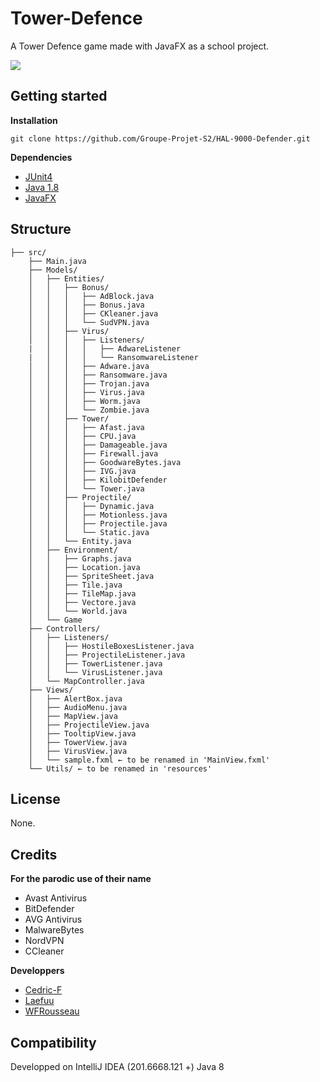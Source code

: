 # Tower-Defence

A Tower Defence game made with JavaFX as a school project.

![](https://i.imgur.com/rivLUfi.jpeg)

## Getting started

**Installation**

```
git clone https://github.com/Groupe-Projet-S2/HAL-9000-Defender.git
```

**Dependencies**
* [JUnit4](https://junit.org/junit4/)
* [Java 1.8](https://www.java.com/fr/download/)
* [JavaFX](https://docs.oracle.com/javase/8/javafx/api/toc.htm)

## Structure

```
├── src/
    ├── Main.java
    ├── Models/
    │   ├── Entities/
    │   │   ├── Bonus/
    │   │   │   ├── AdBlock.java
    │   │   │   ├── Bonus.java
    │   │   │   ├── CKleaner.java
    │   │   │   └── SudVPN.java
    │   │   ├── Virus/
    │   │   │   ├── Listeners/
    |   │   │   │   ├── AdwareListener
    |   │   │   │   └── RansomwareListener
    │   │   │   ├── Adware.java
    │   │   │   ├── Ransomware.java
    │   │   │   ├── Trojan.java
    │   │   │   ├── Virus.java
    │   │   │   ├── Worm.java
    │   │   │   └── Zombie.java
    │   │   ├── Tower/
    │   │   │   ├── Afast.java
    │   │   │   ├── CPU.java
    │   │   │   ├── Damageable.java
    │   │   │   ├── Firewall.java
    │   │   │   ├── GoodwareBytes.java
    │   │   │   ├── IVG.java
    │   │   │   ├── KilobitDefender
    │   │   │   └── Tower.java
    │   │   ├── Projectile/
    │   │   │   ├── Dynamic.java
    │   │   │   ├── Motionless.java
    │   │   │   ├── Projectile.java
    │   │   │   └── Static.java
    │   │   └── Entity.java
    │   ├── Environment/
    │   │   ├── Graphs.java
    │   │   ├── Location.java
    │   │   ├── SpriteSheet.java
    │   │   ├── Tile.java
    │   │   ├── TileMap.java
    │   │   ├── Vectore.java
    │   │   └── World.java
    │   └── Game
    ├── Controllers/
    │   ├── Listeners/
    │   │   ├── HostileBoxesListener.java
    │   │   ├── ProjectileListener.java
    │   │   ├── TowerListener.java
    │   │   └── VirusListener.java
    │   └── MapController.java
    ├── Views/
    │   ├── AlertBox.java
    │   ├── AudioMenu.java
    │   ├── MapView.java
    │   ├── ProjectileView.java
    │   ├── TooltipView.java
    │   ├── TowerView.java
    │   ├── VirusView.java
    │   └── sample.fxml ← to be renamed in 'MainView.fxml'
    └── Utils/ ← to be renamed in 'resources'
```

## License

None.

## Credits

**For the parodic use of their name**
* Avast Antivirus
* BitDefender
* AVG Antivirus
* MalwareBytes
* NordVPN
* CCleaner

**Developpers**
* [Cedric-F](https://github.com/Cedric-F)
* [Laefuu](https://github.com/Laefuu)
* [WFRousseau](https://github.com/WFRousseau)


## Compatibility

Developped on IntelliJ IDEA (201.6668.121 +)
Java 8
